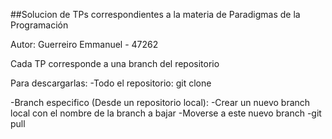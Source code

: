 ##Solucion de TPs correspondientes a la materia de Paradigmas de la Programación

Autor: Guerreiro Emmanuel - 47262

Cada TP corresponde a una branch del repositorio

Para descargarlas: 
  -Todo el repositorio: git clone
  
  -Branch especifico (Desde un repositorio local):
    -Crear un nuevo branch local con el nombre de la branch a bajar
    -Moverse a este nuevo branch
    -git pull <options> <repository>
